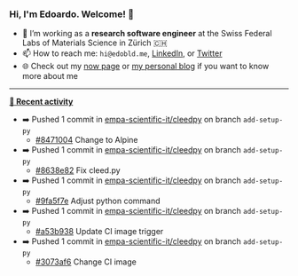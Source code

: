 ### Hi, I'm Edoardo. Welcome! 👋 

- 🔭 I’m working as a **research software engineer** at the Swiss Federal Labs of Materials Science in Zürich 🇨🇭
- 📫 How to reach me: `hi@edobld.me`, [LinkedIn](https://linkedin.com/in/edobld), or [Twitter](https://twitter.com/edobld)
- 🌐 Check out my [now page](https://edoardob.im/now) or [my personal blog](https://blog.edoardob.im) if you want to know more about me

---

**[📰 Recent activity](https://github.com/edoardob90)**
* ➡️ Pushed 1 commit in [empa-scientific-it/cleedpy](https://github.com/empa-scientific-it/cleedpy) on branch `add-setup-py`
  * [#8471004](https://github.com/empa-scientific-it/cleedpy/commit/8471004) Change to Alpine
* ➡️ Pushed 1 commit in [empa-scientific-it/cleedpy](https://github.com/empa-scientific-it/cleedpy) on branch `add-setup-py`
  * [#8638e82](https://github.com/empa-scientific-it/cleedpy/commit/8638e82) Fix cleed.py
* ➡️ Pushed 1 commit in [empa-scientific-it/cleedpy](https://github.com/empa-scientific-it/cleedpy) on branch `add-setup-py`
  * [#9fa5f7e](https://github.com/empa-scientific-it/cleedpy/commit/9fa5f7e) Adjust python command
* ➡️ Pushed 1 commit in [empa-scientific-it/cleedpy](https://github.com/empa-scientific-it/cleedpy) on branch `add-setup-py`
  * [#a53b938](https://github.com/empa-scientific-it/cleedpy/commit/a53b938) Update CI image trigger
* ➡️ Pushed 1 commit in [empa-scientific-it/cleedpy](https://github.com/empa-scientific-it/cleedpy) on branch `add-setup-py`
  * [#3073af6](https://github.com/empa-scientific-it/cleedpy/commit/3073af6) Change CI image


